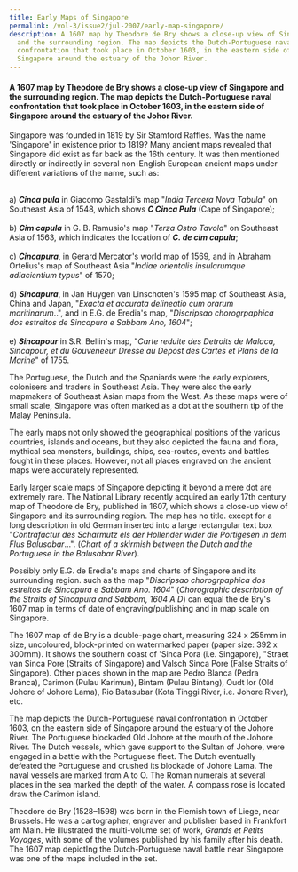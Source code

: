 ```yaml
---
title: Early Maps of Singapore
permalink: /vol-3/issue2/jul-2007/early-map-singapore/
description: A 1607 map by Theodore de Bry shows a close-up view of Singapore
  and the surrounding region. The map depicts the Dutch-Portuguese naval
  confrontation that took place in October 1603, in the eastern side of
  Singapore around the estuary of the Johor River.
---
```

####  A 1607 map by Theodore de Bry shows a close-up view of Singapore and the surrounding region. The map depicts the Dutch-Portuguese naval confrontation that took place in October 1603, in the eastern side of Singapore around the estuary of the Johor River.

Singapore was founded in 1819 by Sir Stamford Raffles. Was the name 'Singapore' in existence prior to 1819? Many ancient maps revealed that Singapore did exist as far back as the 16th century. It was then mentioned directly or indirectly in several non-English European ancient maps under different variations of the name, such as:<br><br>

a) ***Cinca pula*** in Giacomo Gastaldi's map "*India Tercera Nova Tabula*" on Southeast Asia of 1548, which shows ***C Cinca Pula*** (Cape of Singapore);<br><br>
b) ***Cim capula*** in G. B. Ramusio's map "*Terza Ostro Tavola*" on Southeast Asia of 1563, which indicates the location of ***C. de cim capula***; <br><br>
c) ***Cincapura***, in Gerard Mercator's world map of 1569, and in Abraham Ortelius's map of Southeast Asia "*Indiae orientalis insularumque adiacientium typus*" of 1570;<br><br>
d) ***Sincapura***, in Jan Huygen van Linschoten's 1595 map of Southeast Asia, China and Japan, "*Exacta et accurata delineatio cum orarum maritinarum*..", and in E.G. de Eredia's map, "*Discripsao chorogrpaphica dos estreitos de Sincapura e Sabbam Ano, 1604*";<br><br>
e) ***Sincapour*** in S.R. Bellin's map, "*Carte reduite des Detroits de Malaca, Sincapour, et du Gouveneeur Dresse au Depost des Cartes et Plans de la Marine*" of 1755.

The Portuguese, the Dutch and the Spaniards were the early explorers, colonisers and traders in Southeast Asia. They were also the early mapmakers of Southeast Asian maps from the West. As these maps were of small scale, Singapore was often marked as a dot at the southern tip of the Malay Peninsula.

The early maps not only showed the geographical positions of the various countries, islands and oceans, but they also depicted the fauna and flora, mythical sea monsters, buildings, ships, sea-routes, events and battles fought in these places. However, not all places engraved on the ancient maps were accurately represented.

Early larger scale maps of Singapore depicting it beyond a mere dot are extremely rare. The National Library recently acquired an early 17th century map of Theodore de Bry, published in 1607, which shows a close-up view of Singapore and its surrounding region. The map has no title. except for a long description in old German inserted into a large rectangular text box "*Contrafactur des Scharmutz els der Hollender wider die Portigesen in dem Flus Balusabar*...". (*Chart of a skirmish between the Dutch and the Portuguese in the Balusabar River*).

Possibly only E.G. de Eredia's maps and charts of Singapore and its surrounding region. such as the map "*Discripsao chorogrpaphica dos estreitos de Sincapura e Sabbam Ano. 1604*" (*Chorographic description of the Straits of Sincapura and Sabbam, 1604 A.D*) can equal the de Bry's 1607 map in terms of date of engraving/publishing and in map scale on Singapore.

The 1607 map of de Bry is a double-page chart, measuring 324 x 255mm in size, uncoloured, block-printed on watermarked paper (paper size: 392 x 300rnm). It shows the southern coast of 'Sinca Pora (i.e. Singapore), "Straet van Sinca Pore (Straits of Singapore) and Valsch Sinca Pore (False Straits of Singapore). Other places shown in the map are Pedro Blanca (Pedra Branca), Carimon (Pulau Karimun), Bintam (Pulau Bintang), Oudt lor (Old Johore of Johore Lama), Rio Batasubar (Kota Tinggi River, i.e. Johore River), etc.

The map depicts the Dutch-Portuguese naval confrontation in October 1603, on the eastern side of Singapore around the estuary of the Johore River. The Portuguese blockaded Old Johore at the mouth of the Johore River. The Dutch vessels, which gave support to the Sultan of Johore, were engaged in a battle with the Portuguese fleet. The Dutch eventually defeated the Portuguese and crushed its blockade of Johore Lama. The naval vessels are marked from A to O. The Roman numerals at several places in the sea marked the depth of the water. A compass rose is located draw the Carimon island.

Theodore de Bry (1528–1598) was born in the Flemish town of Liege, near Brussels. He was a cartographer, engraver and publisher based in Frankfort am Main. He illustrated the multi-volume set of work, *Grands et Petits Voyages*, with some of the volumes published by his family after his death. The 1607 map depictIng the Dutch-Portuguese naval battle near Singapore was one of the maps included in the set.




